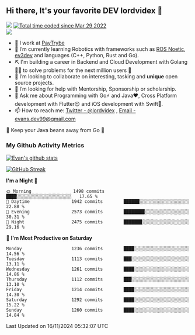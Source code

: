 ## Hi there, It's your favorite DEV lordvidex 👋
<img src="https://komarev.com/ghpvc/?username=lordvidex&label=Views&color=blue&style=plastic" /> <a href="https://wakatime.com/@0e56db35-d16b-410a-acc0-4085055304bf"><img src="https://wakatime.com/badge/user/0e56db35-d16b-410a-acc0-4085055304bf.svg" alt="Total time coded since Mar 29 2022" /></a>  
![](https://github-profile-trophy.vercel.app/?username=lordvidex)
- 🔭 I work at [PayTrybe](https://www.paytrybe.com)
- 🌱 I’m currently learning Robotics with frameworks such as [ROS Noetic](ros.org), [ev3dev](www.ev3dev.org) and languages (C++, Python, Rust and Go).
- ⛏️ I'm building a career in Backend and Cloud Development with Golang 🧙🏼 to solve problems for the next million users 🤌
- 👯 I’m looking to collaborate on interesting, tasking and **unique** open source projects.
- 🤔 I’m looking for help with Mentorship, Sponsorship or scholarship.
- 💬 Ask me about Programming with Go⚡️ and Java❤️, Cross Platform development with Flutter😍 and iOS development with Swift🚀.
- 📫 How to reach me: [Twitter - @lordvidex](https://twitter.com/lordvidex) , [Email - evans.dev99@gmail.com](mailto:evans.dev99@gmail.com?body=Hello%20Evans,)
  
    
🎤 Keep your Java beans away from Go 🌚
  
  
### My Github Activity Metrics
<div>
<!-- <a href="https://github.com/lordvidex">
  <img src="https://github-readme-stats.vercel.app/api/top-langs/?username=lordvidex&theme=light" />
</a>    -->
<!-- [![Top Langs](https://github-readme-stats.vercel.app/api/top-langs/?username=lordvidex)](https://github.com/lordvidex/)  -->
<a href="https://github.com/lordvidex">
 <img src="https://github-readme-stats.vercel.app/api?username=lordvidex&show_icons=true&theme=light&line_height=27" alt="Evan's github stats"/>
</a>
</div>

[![GitHub Streak](https://github-readme-streak-stats.herokuapp.com?user=lordvidex&theme=github-dark&hide_border=true)](https://git.io/streak-stats)

<!--
  <a href="https://github.com/iampawan/FlutterExampleApps">
    <img align="center" src="https://github-readme-stats.vercel.app/api/pin/?username=iampawan&repo=FlutterExampleApps&theme=light" />

  </a>
  <a href="https://github.com/iampawan/VelocityX">
   <img align="center" src="https://github-readme-stats.vercel.app/api/pin/?username=iampawan&repo=VelocityX&theme=light" />
  </a>
-->
<!--START_SECTION:waka-->
**I'm a Night 🦉** 

```text
🌞 Morning                1498 commits        ████░░░░░░░░░░░░░░░░░░░░░   17.65 % 
🌆 Daytime                1942 commits        ██████░░░░░░░░░░░░░░░░░░░   22.88 % 
🌃 Evening                2573 commits        ████████░░░░░░░░░░░░░░░░░   30.31 % 
🌙 Night                  2475 commits        ███████░░░░░░░░░░░░░░░░░░   29.16 % 
```
📅 **I'm Most Productive on Saturday** 

```text
Monday                   1236 commits        ████░░░░░░░░░░░░░░░░░░░░░   14.56 % 
Tuesday                  1113 commits        ███░░░░░░░░░░░░░░░░░░░░░░   13.11 % 
Wednesday                1261 commits        ████░░░░░░░░░░░░░░░░░░░░░   14.86 % 
Thursday                 1112 commits        ███░░░░░░░░░░░░░░░░░░░░░░   13.10 % 
Friday                   1214 commits        ████░░░░░░░░░░░░░░░░░░░░░   14.30 % 
Saturday                 1292 commits        ████░░░░░░░░░░░░░░░░░░░░░   15.22 % 
Sunday                   1260 commits        ████░░░░░░░░░░░░░░░░░░░░░   14.84 % 
```



 Last Updated on 16/11/2024 05:32:07 UTC
<!--END_SECTION:waka-->
